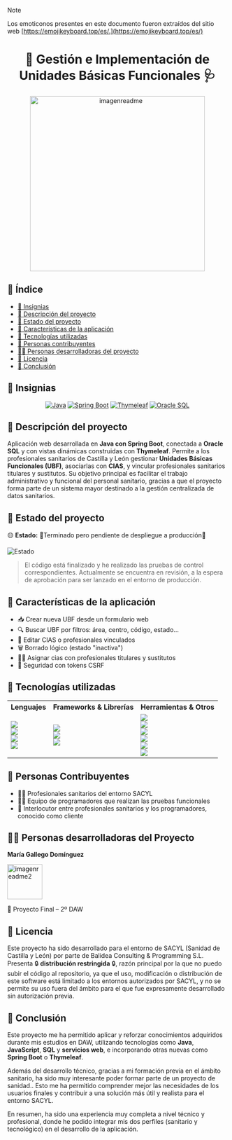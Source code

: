 > [!NOTE]
> Los emoticonos presentes en este documento fueron extraídos del sitio web [https://emojikeyboard.top/es/.](https://emojikeyboard.top/es/)
<h1 align="center"> 🏥​ Gestión e Implementación de Unidades Básicas Funcionales 🩺​ </h1>

<p align="center">
  
  <img src="https://github.com/user-attachments/assets/33fa65a2-4820-4add-a618-1ce8ffff9cb6" alt="imagenreadme" width="400"/>
</p>


## 📑 Índice

- [🏅 Insignias](#-insignias)
- [📝 Descripción del proyecto](#-descripción-del-proyecto)
- [📌 Estado del proyecto](#-estado-del-proyecto)
- [🎯 Características de la aplicación](#-características-de-la-aplicación)
- [🧰 Tecnologías utilizadas](#-tecnologías-utilizadas)
- [🤝 Personas contribuyentes](#-personas-contribuyentes)
- [👩‍💻 Personas desarrolladoras del proyecto](#-personas-desarrolladoras-del-proyecto)
- [📄 Licencia](#-licencia)
- [🧩 Conclusión](#-conclusión)



## 🏅 Insignias

<p align="center">
  <a href="https://www.java.com"><img src="https://img.shields.io/badge/Java-blue" alt="Java"></a>
  <a href="https://spring.io/projects/spring-boot"><img src="https://img.shields.io/badge/Spring--Boot-3.x-brightgreen" alt="Spring Boot"></a>
  <a href="https://www.thymeleaf.org/"><img src="https://img.shields.io/badge/Thymeleaf-server--side--template-yellowgreen" alt="Thymeleaf"></a>
  <a href="https://www.oracle.com/database/"><img src="https://img.shields.io/badge/Database-Oracle-lightgrey" alt="Oracle SQL"></a>
</p>


## 📝 Descripción del proyecto

Aplicación web desarrollada en **Java con Spring Boot**, conectada a **Oracle SQL** y con vistas dinámicas construidas con **Thymeleaf**. Permite a los profesionales sanitarios de Castilla y León gestionar **Unidades Básicas Funcionales (UBF)**, asociarlas con **CIAS**, y vincular profesionales sanitarios titulares y sustitutos. Su objetivo principal es facilitar el trabajo administrativo y funcional del personal sanitario, gracias a que el proyecto forma parte de un sistema mayor destinado a la gestión centralizada de datos sanitarios.

## 📌 Estado del proyecto

🟡 **Estado:** 🚧Terminado pero pendiente de despliegue a producción🚧


![Estado](https://img.shields.io/badge/Estado-En_espera_de_lanzamiento-yellow)

> El código está finalizado y he realizado las pruebas de control correspondientes. Actualmente se encuentra en revisión, a la espera de aprobación para ser lanzado en el entorno de producción.


## 🎯 Características de la aplicación 

- 📥 Crear nueva UBF desde un formulario web
- 🔍 Buscar UBF por filtros: área, centro, código, estado...
- 📝 Editar CIAS o profesionales vinculados
- 🗑️ Borrado lógico (estado "inactiva")
- 👩‍⚕️​ Asignar cias con profesionales titulares y sustitutos
- 🔐 Seguridad con tokens CSRF


## 🧰 Tecnologías utilizadas


<div align="center">

<table>
  <tr>
    <th>Lenguajes</th>
    <th>Frameworks & Librerías</th>
    <th>Herramientas & Otros</th>
  </tr>
  <tr>
    <td>
      <img src="https://img.shields.io/badge/Java-ED8B00?logo=java&logoColor=white"><br>
      <img src="https://img.shields.io/badge/JavaScript-F7DF1E?logo=javascript&logoColor=black"><br>
      <img src="https://img.shields.io/badge/JSON-000000?logo=json&logoColor=white"><br>
      <img src="https://img.shields.io/badge/Oracle%20SQL-F80000?logo=oracle&logoColor=white">
    </td>
    <td>
      <img src="https://img.shields.io/badge/Spring%20Boot-3.x-6DB33F?logo=springboot&logoColor=white"><br>
      <img src="https://img.shields.io/badge/Spring%20Data%20JPA-59666C?logo=spring&logoColor=white"><br>
      <img src="https://img.shields.io/badge/Thymeleaf-005F0F?logo=leaflet&logoColor=white">
    </td>
    <td>
      <img src="https://img.shields.io/badge/Maven-C71A36?logo=apachemaven&logoColor=white"><br>
      <img src="https://img.shields.io/badge/Postman-FF6C37?logo=postman&logoColor=white"><br>
      <img src="https://img.shields.io/badge/GitLab-FC6D26?logo=gitlab&logoColor=white"><br>
      <img src="https://img.shields.io/badge/SourceTree-0052CC?logo=sourcetree&logoColor=white"><br>
      <img src="https://img.shields.io/badge/IntelliJ%20IDEA-000000?logo=intellijidea&logoColor=white"><br>
      <img src="https://img.shields.io/badge/DBeaver-372923?logo=dbeaver&logoColor=white">
    </td>
  </tr>
</table>

</div>


## 🤝 Personas Contribuyentes

- 🧑‍⚕️ Profesionales sanitarios del entorno SACYL
- 👨‍💻 Equipo de programadores que realizan las pruebas funcionales
- 💬 Interlocutor entre profesionales sanitarios y los programadores, conocido como cliente


## 👩‍💻 Personas desarrolladoras del Proyecto

**María Gallego Domínguez**

  <img src="https://github.com/user-attachments/assets/f4861fff-0c5e-49d8-ab77-693bfe6c7c3f" alt="imagenreadme2" width="80"/>

📘 Proyecto Final – 2º DAW


## 📄 Licencia

Este proyecto ha sido desarrollado para el entorno de SACYL (Sanidad de Castilla y León) por parte de Balidea Consulting & Programming S.L.
Presenta 🔒 **distribución restringida** 🔒, razón principal por la que no puedo subir el código al repositorio, ya que  el uso, modificación o distribución de este software está limitado a los entornos autorizados por SACYL, y no se permite su uso fuera del ámbito para el que fue expresamente desarrollado sin autorización previa.

## 🧩 Conclusión

Este proyecto me ha permitido aplicar y reforzar conocimientos adquiridos durante mis estudios en DAW, utilizando tecnologías como **Java**, **JavaScript**, **SQL** y **servicios web**, e incorporando otras nuevas como **Spring Boot** o **Thymeleaf**.

Además del desarrollo técnico, gracias a mi formación previa en el ámbito sanitario, ha sido muy interesante poder formar parte de un proyecto de sanidad.. Esto me ha permitido comprender mejor las necesidades de los usuarios finales y contribuir a una solución más útil y realista para el entorno SACYL.

En resumen, ha sido una experiencia muy completa a nivel técnico y profesional, donde he podido integrar mis dos perfiles (sanitario y tecnológico) en el desarrollo de la aplicación.


